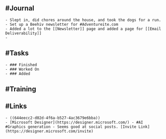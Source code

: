 ## #Journal
	- Slept in, did chores around the house, and took the dogs for a run.
	- Set up a Beehiv newsletter for #Adventureite.com
	- Added a lot to the [[Newsletter]] page and added a page for [[Email Deliverability]]
	-
## #Tasks
	- ### Finished
	- ### Worked On
	- ### Added
## #Training
## #Links
	- ((644eecc2-d02d-4f6a-b527-4ac3679e6bba))
	- [Microsoft Designer](https://designer.microsoft.com/) - #AI #Graphics generation - Seems good at social posts. [Invite Link](https://designer.microsoft.com/invite)